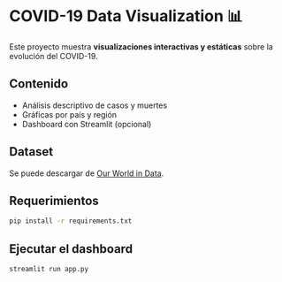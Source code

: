 # COVID-19 Data Visualization 📊

Este proyecto muestra **visualizaciones interactivas y estáticas** sobre la evolución del COVID-19.

## Contenido
- Análisis descriptivo de casos y muertes
- Gráficas por país y región
- Dashboard con Streamlit (opcional)

## Dataset
Se puede descargar de [Our World in Data](https://ourworldindata.org/covid-deaths).

## Requerimientos
```bash
pip install -r requirements.txt
```

## Ejecutar el dashboard
```bash
streamlit run app.py
```
